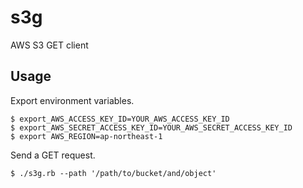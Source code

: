 # s3g

AWS S3 GET client

## Usage

Export environment variables.

```
$ export_AWS_ACCESS_KEY_ID=YOUR_AWS_ACCESS_KEY_ID
$ export_AWS_SECRET_ACCESS_KEY_ID=YOUR_AWS_SECRET_ACCESS_KEY_ID
$ export AWS_REGION=ap-northeast-1
```

Send a GET request.

```
$ ./s3g.rb --path '/path/to/bucket/and/object'
```
